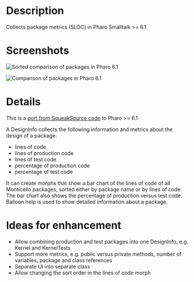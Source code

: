 # Description

Collects package metrics (SLOC) in Pharo Smalltalk >= 6.1

# Screenshots

![Sorted comparison of packages in Pharo 6.1](https://user-images.githubusercontent.com/4825959/47520316-3d35cd00-d866-11e8-8091-bd758904290d.png)

![Comparison of packages in Pharo 6.1](https://user-images.githubusercontent.com/4825959/47520326-46269e80-d866-11e8-92fd-9311ffdc3288.png)


# Details

This is a [port from SqueakSource code](http://www.squeaksource.com/DesignInfo.html) to Pharo >= 6.1

A DesignInfo collects the following information and metrics about the design of a package:

  - lines of code
  - lines of production code
  - lines of test code
  - percentage of production code
  - percentage of test code

It can create morphs that show a bar chart of the lines of code of all Monticello packages, sorted either by package name or by lines of code. The bar chart also shows the percentage of production versus test code. Balloon help is used to show detailed information about a package.

# Ideas for enhancement

  - Allow combining production and test packages into one DesignInfo, e.g. Kernel and KernelTests
  - Support more metrics, e.g. public versus private methods, number of variables, package and class references
  - Separate UI into separate class
  - Allow changing the sort order in the lines of code morph
  
